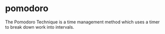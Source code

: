 # pomodoro
The Pomodoro Technique is a time management method which uses a timer to break down work into intervals.
